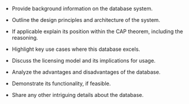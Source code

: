 - Provide background information on the database system.

- Outline the design principles and architecture of the system.

- If applicable explain its position within the CAP theorem, including the reasoning.

- Highlight key use cases where this database excels.

- Discuss the licensing model and its implications for usage.

- Analyze the advantages and disadvantages of the database.

- Demonstrate its functionality, if feasible.

- Share any other intriguing details about the database.

